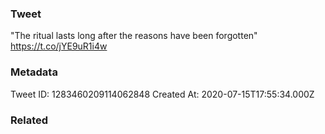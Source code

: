 ### Tweet
"The ritual lasts long after the reasons have been forgotten" https://t.co/jYE9uR1i4w

### Metadata
Tweet ID: 1283460209114062848
Created At: 2020-07-15T17:55:34.000Z

### Related

